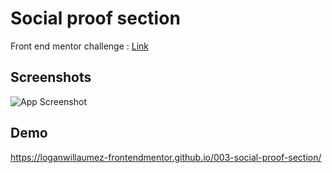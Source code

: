 # Social proof section

Front end mentor challenge : [Link](https://www.frontendmentor.io/solutions/social-proof-section-D8IuPngQU)


## Screenshots

![App Screenshot](https://user-images.githubusercontent.com/60406970/133469543-54350c23-1616-42b1-bd27-b58208731d92.png)

  
## Demo

https://loganwillaumez-frontendmentor.github.io/003-social-proof-section/

  
